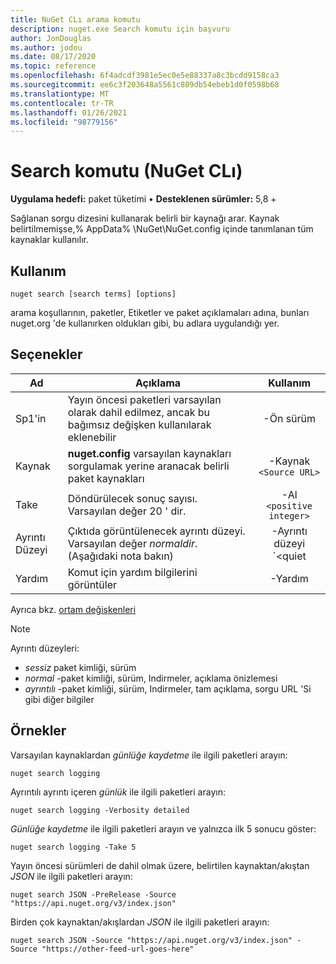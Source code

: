 ```yaml
---
title: NuGet CLı arama komutu
description: nuget.exe Search komutu için başvuru
author: JonDouglas
ms.author: jodou
ms.date: 08/17/2020
ms.topic: reference
ms.openlocfilehash: 6f4adcdf3981e5ec0e5e88337a8c3bcdd9158ca3
ms.sourcegitcommit: ee6c3f203648a5561c809db54ebeb1d0f0598b68
ms.translationtype: MT
ms.contentlocale: tr-TR
ms.lasthandoff: 01/26/2021
ms.locfileid: "98779156"
---
```

# <a name="search-command-nuget-cli"></a>Search komutu (NuGet CLı)

**Uygulama hedefi:** paket tüketimi &bullet; **Desteklenen sürümler:** 5,8 +

Sağlanan sorgu dizesini kullanarak belirli bir kaynağı arar. Kaynak belirtilmemişse,% AppData% \NuGet\NuGet.config içinde tanımlanan tüm kaynaklar kullanılır.

## <a name="usage"></a>Kullanım

```cli
nuget search [search terms] [options]
```

arama koşullarının, paketler, Etiketler ve paket açıklamaları adına, bunları nuget.org 'de kullanırken oldukları gibi, bu adlara uygulandığı yer.

## <a name="options"></a>Seçenekler

| Ad | Açıklama | Kullanım |
| ---  |     ---     |  :-:  |
| Sp1'in | Yayın öncesi paketleri varsayılan olarak dahil edilmez, ancak bu bağımsız değişken kullanılarak eklenebilir | -Ön sürüm |
| Kaynak | __nuget.config__ varsayılan kaynakları sorgulamak yerine aranacak belirli paket kaynakları | -Kaynak `<Source URL>`|
| Take | Döndürülecek sonuç sayısı. Varsayılan değer 20 ' dir. | -Al `<positive integer>` |
| Ayrıntı Düzeyi | Çıktıda görüntülenecek ayrıntı düzeyi. Varsayılan değer _normaldir_. (Aşağıdaki nota bakın)  | -Ayrıntı düzeyi `<quiet|normal|detailed>` |
| Yardım | Komut için yardım bilgilerini görüntüler | -Yardım |

Ayrıca bkz. [ortam değişkenleri](cli-ref-environment-variables.md)

> [!NOTE] 
> Ayrıntı düzeyleri:
> * _sessiz_ paket kimliği, sürüm
> * _normal_ -paket kimliği, sürüm, Indirmeler, açıklama önizlemesi
> * _ayrıntılı_ -paket kimliği, sürüm, Indirmeler, tam açıklama, sorgu URL 'Si gibi diğer bilgiler

## <a name="examples"></a>Örnekler

Varsayılan kaynaklardan *günlüğe kaydetme* ile ilgili paketleri arayın:
```
nuget search logging
```
Ayrıntılı ayrıntı içeren *günlük* ile ilgili paketleri arayın:
```
nuget search logging -Verbosity detailed
```
*Günlüğe kaydetme* ile ilgili paketleri arayın ve yalnızca ilk 5 sonucu göster:
```
nuget search logging -Take 5
```
Yayın öncesi sürümleri de dahil olmak üzere, belirtilen kaynaktan/akıştan *JSON* ile ilgili paketleri arayın:
```
nuget search JSON -PreRelease -Source "https://api.nuget.org/v3/index.json"
```
Birden çok kaynaktan/akışlardan *JSON* ile ilgili paketleri arayın:
```
nuget search JSON -Source "https://api.nuget.org/v3/index.json" -Source "https://other-feed-url-goes-here"
```

